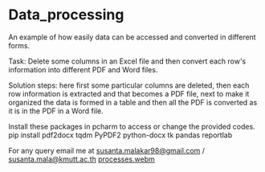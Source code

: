 # Data_processing
An example of how easily data can be accessed and converted in different forms.

Task: Delete some columns in an Excel file and then convert each row's information into different PDF and Word files.

Solution steps: here first some particular columns are deleted, then each row information is extracted and that becomes a PDF file, next to make it organized the data is formed in a table and then all the PDF is converted as it is in the PDF in a Word file. 

Install these packages in pcharm to access or change the provided codes.
pip install pdf2docx tqdm PyPDF2 python-docx tk pandas reportlab

For any query email me at susanta.malakar98@gmail.com / susanta.mala@kmutt.ac.th
[processes.webm](https://github.com/user-attachments/assets/7eaf5869-15e2-48e8-8903-f95374f1e608)

